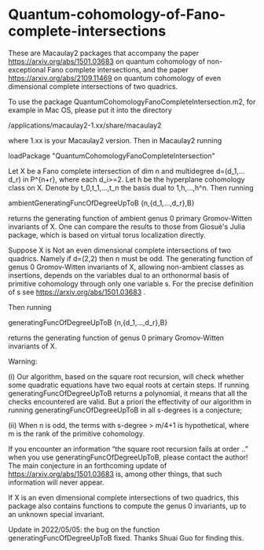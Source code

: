 # Quantum-cohomology-of-Fano-complete-intersections
These are Macaulay2 packages that accompany the paper https://arxiv.org/abs/1501.03683 on quantum cohomology of non-exceptional Fano complete intersections, and the paper  https://arxiv.org/abs/2109.11469 on quantum cohomology of even dimensional complete intersections of two quadrics.

To use the package QuantumCohomologyFanoCompleteIntersection.m2, for example in Mac OS, please put it into the directory

/applications/macaulay2-1.xx/share/macaulay2

where 1.xx is your Macaulay2 version.
Then in Macaulay2 running

loadPackage "QuantumCohomologyFanoCompleteIntersection"

Let X be a Fano complete intersection of dim n and multidegree d=(d_1,…d_r) in P^{n+r}, where each d_i>=2. Let h be the hyperplane cohomology class on X. Denote by t_0,t_1,…,t_n the basis dual to 1,h,…,h^n.
Then running

ambientGeneratingFuncOfDegreeUpToB {n,{d_1,…,d_r},B}

returns the generating function of ambient genus 0 primary Gromov-Witten invariants of X. One can compare the results to those from Giosuè's Julia package, which is based on virtual torus localization directly.

Suppose X is Not an even dimensional complete intersections of two quadrics. Namely if d=(2,2) then n must be odd. The generating function of genus 0 Gromov-Witten invariants of X, allowing non-ambient classes as insertions, depends on the variables dual to an orthonormal basis of primitive cohomology through only one variable s. For the precise definition of s see https://arxiv.org/abs/1501.03683 .

 Then running
 
generatingFuncOfDegreeUpToB {n,{d_1,…,d_r},B}

returns the generating function of genus 0 primary Gromov-Witten invariants of X. 

Warning:

(i) Our algorithm, based on the square root recursion, will check whether some quadratic equations have two equal roots at certain steps. If running generatingFuncOfDegreeUpToB returns a polynomial, it means that all the checks encountered are valid. But a priori the effectivity of our algorithm in running generatingFuncOfDegreeUpToB in all s-degrees is a conjecture;

(ii) When n is odd, the terms with s-degree > m/4+1 is hypothetical, where m is the rank of the primitive cohomology.

If you encounter an information “the square root recursion fails at order ..” when you use generatingFuncOfDegreeUpToB, please contact the author! The main conjecture in an forthcoming update of  https://arxiv.org/abs/1501.03683 is, among other things, that such information will never appear.

If X is an even dimensional complete intersections of two quadrics, this package also contains functions to compute the genus 0 invariants, up to an unknown special invariant. 

Update in 2022/05/05: the bug on the function generatingFuncOfDegreeUpToB fixed. Thanks Shuai Guo for finding this. 

